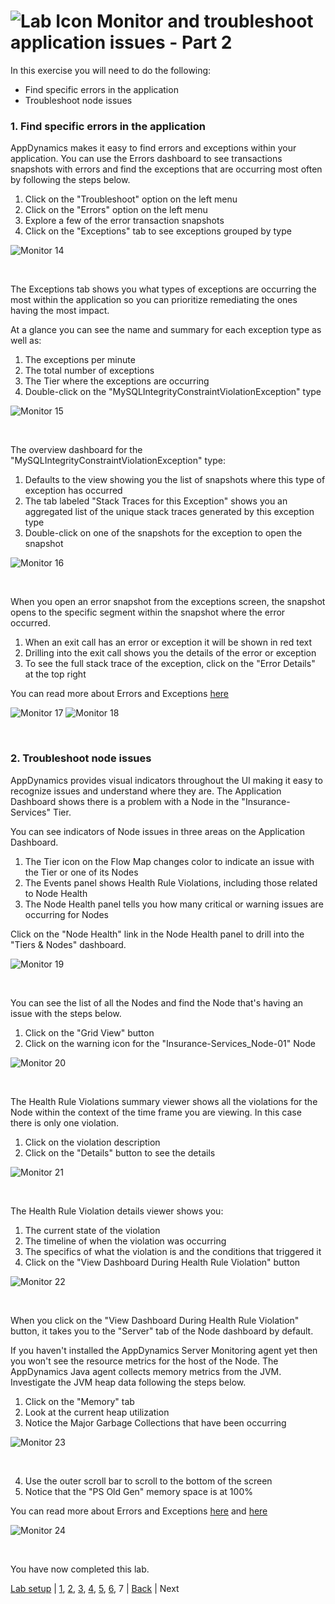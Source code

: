 ![Lab Icon](./assets/images/lab-icon.png) Monitor and troubleshoot application issues - Part 2
=========================================================================

In this exercise you will need to do the following:
- Find specific errors in the application
- Troubleshoot node issues

### **1.** Find specific errors in the application

AppDynamics makes it easy to find errors and exceptions within your application.  You can use the Errors dashboard to see transactions snapshots with errors and find the exceptions that are occurring most often by following the steps below.

1. Click on the "Troubleshoot" option on the left menu
2. Click on the "Errors" option on the left menu
3. Explore a few of the error transaction snapshots
4. Click on the "Exceptions" tab to see exceptions grouped by type

![Monitor 14](./assets/images/06-monitor-troubleshoot-14.png)

<br>

The Exceptions tab shows you what types of exceptions are occurring the most within the application so you can prioritize remediating the ones having the most impact.

At a glance you can see the name and summary for each exception type as well as:

1. The exceptions per minute
2. The total number of exceptions
3. The Tier where the exceptions are occurring
4. Double-click on the "MySQLIntegrityConstraintViolationException" type

![Monitor 15](./assets/images/06-monitor-troubleshoot-15.png)

<br>

The overview dashboard for the "MySQLIntegrityConstraintViolationException" type:

1. Defaults to the view showing you the list of snapshots where this type of exception has occurred
2. The tab labeled "Stack Traces for this Exception" shows you an aggregated list of the unique stack traces generated by this exception type
3. Double-click on one of the snapshots for the exception to open the snapshot

![Monitor 16](./assets/images/06-monitor-troubleshoot-16.png)

<br>

When you open an error snapshot from the exceptions screen, the snapshot opens to the specific segment within the snapshot where the error occurred.

1. When an exit call has an error or exception it will be shown in red text
2. Drilling into the exit call shows you the details of the error or exception
3. To see the full stack trace of the exception, click on the "Error Details" at the top right

You can read more about Errors and Exceptions [here](https://docs.appdynamics.com/display/latest/Errors+and+Exceptions)

![Monitor 17](./assets/images/06-monitor-troubleshoot-17.png)
![Monitor 18](./assets/images/06-monitor-troubleshoot-18.png)

<br>


### **2.** Troubleshoot node issues

AppDynamics provides visual indicators throughout the UI making it easy to recognize issues and understand where they are.  The Application Dashboard shows there is a problem with a Node in the "Insurance-Services" Tier.

You can see indicators of Node issues in three areas on the Application Dashboard.

1. The Tier icon on the Flow Map changes color to indicate an issue with the Tier or one of its Nodes
2. The Events panel shows Health Rule Violations, including those related to Node Health
3. The Node Health panel tells you how many critical or warning issues are occurring for Nodes

Click on the "Node Health" link in the Node Health panel to drill into the "Tiers & Nodes" dashboard.

![Monitor 19](./assets/images/06-monitor-troubleshoot-19.png)

<br>

You can see the list of all the Nodes and find the Node that's having an issue with the steps below.

1. Click on the "Grid View" button
2. Click on the warning icon for the "Insurance-Services_Node-01" Node

![Monitor 20](./assets/images/06-monitor-troubleshoot-20.png)

<br>

The Health Rule Violations summary viewer shows all the violations for the Node within the context of the time frame you are viewing.  In this case there is only one violation.

1. Click on the violation description
2. Click on the "Details" button to see the details

![Monitor 21](./assets/images/06-monitor-troubleshoot-21.png)

<br>

The Health Rule Violation details viewer shows you:

1. The current state of the violation
2. The timeline of when the violation was occurring
3. The specifics of what the violation is and the conditions that triggered it
4. Click on the "View Dashboard During Health Rule Violation" button

![Monitor 22](./assets/images/06-monitor-troubleshoot-22.png)

<br>

When you click on the "View Dashboard During Health Rule Violation" button, it takes you to the "Server" tab of the Node dashboard by default.

If you haven't installed the AppDynamics Server Monitoring agent yet then you won't see the resource metrics for the host of the Node.  The AppDynamics Java agent collects memory metrics from the JVM.  Investigate the JVM heap data following the steps below.

1. Click on the "Memory" tab
2. Look at the current heap utilization
3. Notice the Major Garbage Collections that have been occurring

![Monitor 23](./assets/images/06-monitor-troubleshoot-23.png)

<br>

4. Use the outer scroll bar to scroll to the bottom of the screen
5. Notice that the "PS Old Gen" memory space is at 100%

You can read more about Errors and Exceptions [here](https://docs.appdynamics.com/display/latest/Troubleshoot+Node+Problems) and [here](https://docs.appdynamics.com/display/latest/Monitor+JVMs)

![Monitor 24](./assets/images/06-monitor-troubleshoot-24.png)

<br>

You have now completed this lab.

[Lab setup](../101-00-appd-vm-setup/lab-exercise-01.md) | [1](lab-exercise-01.md), [2](lab-exercise-02.md), [3](lab-exercise-03.md), [4](lab-exercise-04.md), [5](lab-exercise-05.md), [6](lab-exercise-06.md), 7 | [Back](lab-exercise-06.md) | Next   
